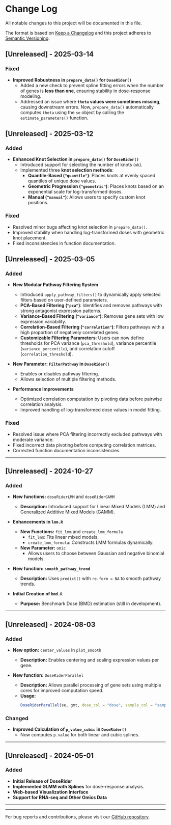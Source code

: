 # Change Log

All notable changes to this project will be documented in this file.

The format is based on [Keep a Changelog](http://keepachangelog.com/) and this project adheres to [Semantic Versioning](http://semver.org/).

## [Unreleased] - 2025-03-14  

### **Fixed**  
- **Improved Robustness in `prepare_data()` for `DoseRider()`**  
  - Added a new check to prevent spline fitting errors when the number of genes is **less than one**, ensuring stability in dose-response modeling.  
  - Addressed an issue where **`theta` values were sometimes missing**, causing downstream errors. Now, `prepare_data()` automatically computes `theta` using the `se` object by calling the `estimate_parameters()` function.

## [Unreleased] - 2025-03-12  

### **Added**  
- **Enhanced Knot Selection in `prepare_data()` for `DoseRider()`**  
  - Introduced support for selecting the number of knots (`nk`).  
  - Implemented three **knot selection methods**:  
    - **Quantile-Based (`"quantile"`)**: Places knots at evenly spaced quantiles of unique dose values.  
    - **Geometric Progression (`"geometric"`)**: Places knots based on an exponential scale for log-transformed doses.  
    - **Manual (`"manual"`)**: Allows users to specify custom knot positions.  

### **Fixed**  
- Resolved minor bugs affecting knot selection in `prepare_data()`.  
- Improved stability when handling log-transformed doses with geometric knot placement.  
- Fixed inconsistencies in function documentation.



## [Unreleased] - 2025-03-05

### Added
- **New Modular Pathway Filtering System**
  - Introduced `apply_pathway_filters()` to dynamically apply selected filters based on user-defined parameters.
  - **PCA-Based Filtering (`"pca"`)**: Identifies and removes pathways with strong antagonist expression patterns.
  - **Variance-Based Filtering (`"variance"`)**: Removes gene sets with low expression variability.
  - **Correlation-Based Filtering (`"correlation"`)**: Filters pathways with a high proportion of negatively correlated genes.
  - **Customizable Filtering Parameters**: Users can now define thresholds for PCA variance (`pca_threshold`), variance percentile (`variance_percentile`), and correlation cutoff (`correlation_threshold`).

- **New Parameter: `FilterPathway` in `DoseRider()`**
  - Enables or disables pathway filtering.
  - Allows selection of multiple filtering methods.

- **Performance Improvements**
  - Optimized correlation computation by pivoting data before pairwise correlation analysis.
  - Improved handling of log-transformed dose values in model fitting.
  
### Fixed
- Resolved issue where PCA filtering incorrectly excluded pathways with moderate variance.
- Fixed incorrect data pivoting before computing correlation matrices.
- Corrected function documentation inconsistencies.

---

## [Unreleased] - 2024-10-27

### Added
- **New functions:** `doseRiderLMM` and `doseRiderGAMM`
  - **Description:** Introduced support for Linear Mixed Models (LMM) and Generalized Additive Mixed Models (GAMM).

- **Enhancements in `lmm.R`**
  - **New Functions:** `fit_lmm` and `create_lmm_formula`
    - `fit_lmm`: Fits linear mixed models.
    - `create_lmm_formula`: Constructs LMM formulas dynamically.
  - **New Parameter:** `omic`
    - Allows users to choose between Gaussian and negative binomial models.

- **New function: `smooth_pathway_trend`**
  - **Description:** Uses `predict()` with `re.form = NA` to smooth pathway trends.

- **Initial Creation of `bmd.R`**
  - **Purpose:** Benchmark Dose (BMD) estimation (still in development).

---

## [Unreleased] - 2024-08-03

### Added
- **New option:** `center_values` in `plot_smooth`
  - **Description:** Enables centering and scaling expression values per gene.

- **New function:** `DoseRiderParallel`
  - **Description:** Allows parallel processing of gene sets using multiple cores for improved computation speed.
  - **Usage:**  
    ```r
    DoseRiderParallel(se, gmt, dose_col = "dose", sample_col = "sample", omic = "rnaseq", minGSsize = 5, maxGSsize = 300, method = "fdr", num_cores = 5)
    ```

### Changed
- **Improved Calculation of `p_value_cubic` in `DoseRider()`**
  - Now computes `p.value` for both linear and cubic splines.

---

## [Unreleased] - 2024-05-01

### Added
- **Initial Release of DoseRider**
- **Implemented GLMM with Splines** for dose-response analysis.
- **Web-based Visualization Interface**
- **Support for RNA-seq and Other Omics Data**

---


---

For bug reports and contributions, please visit our [GitHub repository](https://github.com/icbi-lab/DoseRider).  


